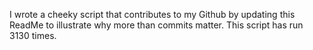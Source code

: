I wrote a cheeky script that contributes to my Github by updating this ReadMe to illustrate why more than commits matter. This script has run 3130 times.